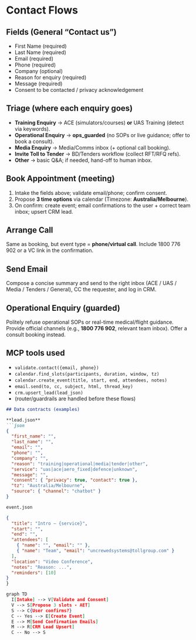 # Contact Flows

## Fields (General “Contact us”)
- First Name (required)
- Last Name (required)
- Email (required)
- Phone (required)
- Company (optional)
- Reason for enquiry (required)
- Message (required)
- Consent to be contacted / privacy acknowledgement

## Triage (where each enquiry goes)
- **Training Enquiry** → ACE (simulators/courses) **or** UAS Training (detect via keywords).
- **Operational Enquiry** → **ops_guarded** (no SOPs or live guidance; offer to book a consult).
- **Media Enquiry** → Media/Comms inbox (+ optional call booking).
- **Invite Toll to Tender** → BD/Tenders workflow (collect RFT/RFQ refs).
- **Other** → basic Q&A; if needed, hand-off to human inbox.

## Book Appointment (meeting)
1. Intake the fields above; validate email/phone; confirm consent.
2. Propose **3 time options** via calendar (Timezone: **Australia/Melbourne**).
3. On confirm: create event; email confirmations to the user + correct team inbox; upsert CRM lead.

## Arrange Call
Same as booking, but event type = **phone/virtual call**. Include 1800 776 902 or a VC link in the confirmation.

## Send Email
Compose a concise summary and send to the right inbox (ACE / UAS / Media / Tenders / General), CC the requester, and log in CRM.

## Operational Enquiry (guarded)
Politely refuse operational SOPs or real-time medical/flight guidance. Provide official channels (e.g., **1800 776 902**, relevant team inbox). Offer a consult booking instead.

## MCP tools used
- `validate.contact({email, phone})`
- `calendar.find_slots(participants, duration, window, tz)`
- `calendar.create_event(title, start, end, attendees, notes)`
- `email.send(to, cc, subject, html, thread_key)`
- `crm.upsert_lead(lead_json)`
- (router/guardrails are handled before these flows)

```md
## Data contracts (examples)

**lead.json**
```json
{
  "first_name": "",
  "last_name": "",
  "email": "",
  "phone": "",
  "company": "",
  "reason": "training|operational|media|tender|other",
  "service": "uas|ace|aero_fixed|defence|unknown",
  "message": "",
  "consent": { "privacy": true, "contact": true },
  "tz": "Australia/Melbourne",
  "source": { "channel": "chatbot" }
}

event.json

{
  "title": "Intro — {service}",
  "start": "",
  "end": "",
  "attendees": [
    { "name": "", "email": "" },
    { "name": "Team", "email": "uncrewedsystems@tollgroup.com" }
  ],
  "location": "Video Conference",
  "notes": "Reason: ...",
  "reminders": [10]
}
}

graph TD
  I[Intake] --> V[Validate and Consent]
  V --> S[Propose 3 slots - AET]
  S --> C{User confirms?}
  C -- Yes --> E[Create Event]
  E --> M[Send Confirmation Emails]
  M --> R[CRM Lead Upsert]
  C -- No --> S


